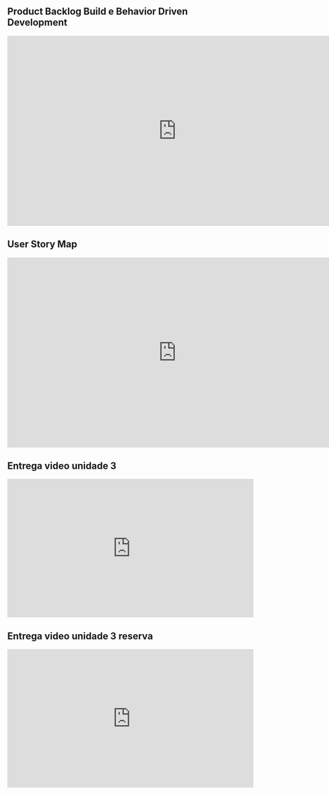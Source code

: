 ## Product Backlog Build e Behavior Driven Development

<iframe width="768" height="432" src="https://miro.com/app/live-embed/uXjVNS_3eDg=/?moveToViewport=-14993,-3570,50821,140146&embedId=243081240470" frameborder="0" scrolling="no" allow="fullscreen; clipboard-read; clipboard-write" allowfullscreen></iframe>

## User Story Map

<iframe width="768" height="432" src="https://miro.com/app/live-embed/uXjVNOFsXMY=/?moveToViewport=-636,-840,3837,1248&embedId=196389547752" frameborder="0" scrolling="no" allow="fullscreen; clipboard-read; clipboard-write" allowfullscreen></iframe>

## Entrega video unidade 3

<iframe width="560" height="315" src="https://www.youtube.com/embed/pkbEIiLki1c?si=tsaog4_gB2y05p4o" title="YouTube video player" frameborder="0" allow="accelerometer; autoplay; clipboard-write; encrypted-media; gyroscope; picture-in-picture; web-share" allowfullscreen></iframe>

## Entrega video unidade 3 reserva

<iframe width="560" height="315" src="https://www.youtube.com/embed/iDzNHYtcRRA?si=CZ7icy_bd_N5cHx9" title="YouTube video player" frameborder="0" allow="accelerometer; autoplay; clipboard-write; encrypted-media; gyroscope; picture-in-picture; web-share" allowfullscreen></iframe>